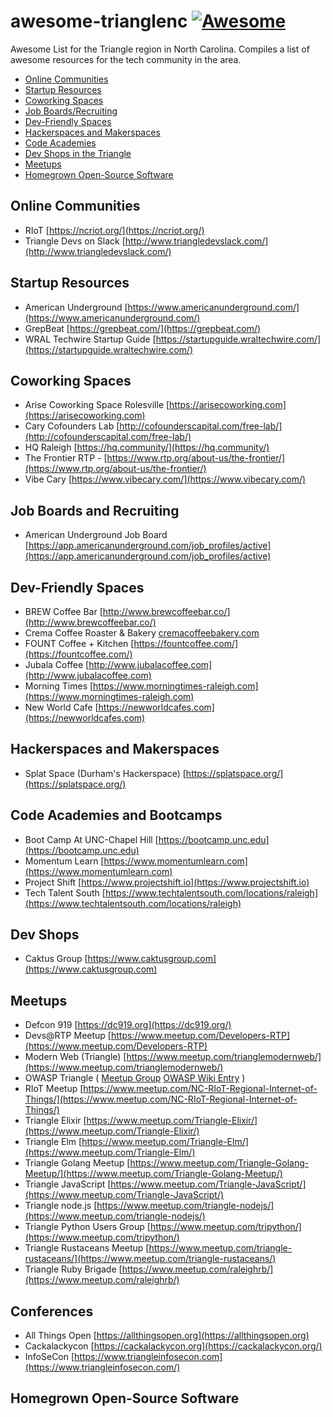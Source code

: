 # awesome-trianglenc [![Awesome](https://cdn.rawgit.com/sindresorhus/awesome/d7305f38d29fed78fa85652e3a63e154dd8e8829/media/badge.svg)](https://github.com/sindresorhus/awesome)
Awesome List for the Triangle region in North Carolina. Compiles a list of awesome resources for the tech community in the area.

* [Online Communities](#online-communities)
* [Startup Resources](#startup-resources)
* [Coworking Spaces](#coworking-spaces)
* [Job Boards/Recruiting](#job-boards-and-recruiting)
* [Dev-Friendly Spaces](#dev-friendly-spaces)
* [Hackerspaces and Makerspaces](#hackerspaces-and-makerspaces)
* [Code Academies](#code-academies-and-bootcamps)
* [Dev Shops in the Triangle](#dev-shops)
* [Meetups](#meetups)
* [Homegrown Open-Source Software](#homegrown-open-source-software)

## Online Communities

* RIoT [https://ncriot.org/](https://ncriot.org/)
* Triangle Devs on Slack [http://www.triangledevslack.com/](http://www.triangledevslack.com/)

## Startup Resources
* American Underground [https://www.americanunderground.com/](https://www.americanunderground.com/)
* GrepBeat [https://grepbeat.com/](https://grepbeat.com/)
* WRAL Techwire Startup Guide [https://startupguide.wraltechwire.com/](https://startupguide.wraltechwire.com/)

## Coworking Spaces

* Arise Coworking Space Rolesville [https://arisecoworking.com](https://arisecoworking.com)
* Cary Cofounders Lab [http://cofounderscapital.com/free-lab/](http://cofounderscapital.com/free-lab/)
* HQ Raleigh [https://hq.community/](https://hq.community/)
* The Frontier RTP - [https://www.rtp.org/about-us/the-frontier/](https://www.rtp.org/about-us/the-frontier/)
* Vibe Cary [https://www.vibecary.com/](https://www.vibecary.com/)

## Job Boards and Recruiting
* American Underground Job Board [https://app.americanunderground.com/job_profiles/active](https://app.americanunderground.com/job_profiles/active)

## Dev-Friendly Spaces

* BREW Coffee Bar [http://www.brewcoffeebar.co/](http://www.brewcoffeebar.co/)
* Crema Coffee Roaster & Bakery [cremacoffeebakery.com](cremacoffeebakery.com)
* FOUNT Coffee + Kitchen [https://fountcoffee.com/](https://fountcoffee.com/)
* Jubala Coffee [http://www.jubalacoffee.com](http://www.jubalacoffee.com)
* Morning Times [https://www.morningtimes-raleigh.com](https://www.morningtimes-raleigh.com)
* New World Cafe [https://newworldcafes.com](https://newworldcafes.com)

## Hackerspaces and Makerspaces

* Splat Space (Durham's Hackerspace) [https://splatspace.org/](https://splatspace.org/)

## Code Academies and Bootcamps

* Boot Camp At UNC-Chapel Hill [https://bootcamp.unc.edu](https://bootcamp.unc.edu)
* Momentum Learn [https://www.momentumlearn.com](https://www.momentumlearn.com)
* Project Shift [https://www.projectshift.io](https://www.projectshift.io)
* Tech Talent South [https://www.techtalentsouth.com/locations/raleigh](https://www.techtalentsouth.com/locations/raleigh)

## Dev Shops

* Caktus Group [https://www.caktusgroup.com](https://www.caktusgroup.com)

## Meetups

* Defcon 919 [https://dc919.org](https://dc919.org/)
* Devs@RTP Meetup [https://www.meetup.com/Developers-RTP](https://www.meetup.com/Developers-RTP)
* Modern Web (Triangle) [https://www.meetup.com/trianglemodernweb/](https://www.meetup.com/trianglemodernweb/)
* OWASP Triangle ( [Meetup Group](https://www.meetup.com/owasptriangle/) [OWASP Wiki Entry](https://www.owasp.org/index.php/Triangle) )
* RIoT Meetup [https://www.meetup.com/NC-RIoT-Regional-Internet-of-Things/](https://www.meetup.com/NC-RIoT-Regional-Internet-of-Things/)
* Triangle Elixir [https://www.meetup.com/Triangle-Elixir/](https://www.meetup.com/Triangle-Elixir/)
* Triangle Elm [https://www.meetup.com/Triangle-Elm/](https://www.meetup.com/Triangle-Elm/)
* Triangle Golang Meetup [https://www.meetup.com/Triangle-Golang-Meetup/](https://www.meetup.com/Triangle-Golang-Meetup/)
* Triangle JavaScript [https://www.meetup.com/Triangle-JavaScript/](https://www.meetup.com/Triangle-JavaScript/)
* Triangle node.js [https://www.meetup.com/triangle-nodejs/](https://www.meetup.com/triangle-nodejs/)
* Triangle Python Users Group [https://www.meetup.com/tripython/](https://www.meetup.com/tripython/)
* Triangle Rustaceans Meetup [https://www.meetup.com/triangle-rustaceans/](https://www.meetup.com/triangle-rustaceans/)
* Triangle Ruby Brigade [https://www.meetup.com/raleighrb/](https://www.meetup.com/raleighrb/)

## Conferences

* All Things Open [https://allthingsopen.org](https://allthingsopen.org)
* Cackalackycon [https://cackalackycon.org](https://cackalackycon.org/)
* InfoSeCon [https://www.triangleinfosecon.com](https://www.triangleinfosecon.com/)

## Homegrown Open-Source Software
